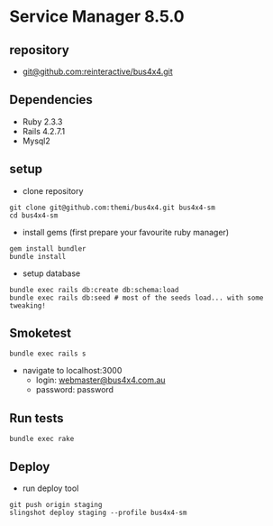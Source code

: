 # Service Manager 8.5.0

## repository

* [git@github.com:reinteractive/bus4x4.git](https://github.com/reinteractive/bus4x4.git)

## Dependencies

* Ruby 2.3.3
* Rails 4.2.7.1
* Mysql2

## setup

* clone repository

```
git clone git@github.com:themi/bus4x4.git bus4x4-sm
cd bus4x4-sm
```

* install gems (first prepare your favourite ruby manager)

```
gem install bundler
bundle install
```

* setup database

```
bundle exec rails db:create db:schema:load
bundle exec rails db:seed # most of the seeds load... with some tweaking!
```

## Smoketest

```
bundle exec rails s
```

* navigate to localhost:3000
  - login: webmaster@bus4x4.com.au
  - password: password

## Run tests

```
bundle exec rake
```

## Deploy

* run deploy tool

```
git push origin staging
slingshot deploy staging --profile bus4x4-sm
```

